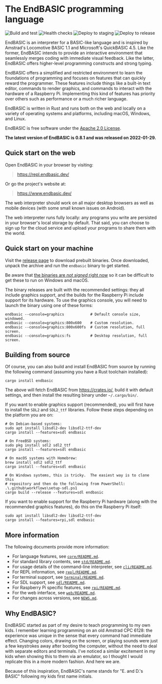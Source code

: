 # The EndBASIC programming language

![Build and test](https://github.com/endbasic/endbasic/workflows/Build%20and%20test/badge.svg)
![Health checks](https://github.com/endbasic/endbasic/workflows/Health%20checks/badge.svg)
![Deploy to staging](https://github.com/endbasic/endbasic/workflows/Deploy%20to%20staging/badge.svg)
![Deploy to release](https://github.com/endbasic/endbasic/workflows/Deploy%20to%20release/badge.svg)

EndBASIC is an interpreter for a BASIC-like language and is inspired by
Amstrad's Locomotive BASIC 1.1 and Microsoft's QuickBASIC 4.5.  Like the former,
EndBASIC intends to provide an interactive environment that seamlessly merges
coding with immediate visual feedback.  Like the latter, EndBASIC offers
higher-level programming constructs and strong typing.

EndBASIC offers a simplified and restricted environment to learn the foundations
of programming and focuses on features that can quickly reward the programmer.
These features include things like a built-in text editor, commands to
render graphics, and commands to interact with the hardware of a Raspberry
Pi.  Implementing this kind of features has priority over others such as
performance or a much richer language.

EndBASIC is written in Rust and runs both on the web and locally on a variety of
operating systems and platforms, including macOS, Windows, and Linux.

EndBASIC is free software under the [Apache 2.0 License](LICENSE).

**The latest version of EndBASIC is 0.8.1 and was released on 2022-01-29.**

## Quick start on the web

Open EndBASIC in your browser by visiting:

> <https://repl.endbasic.dev/>

Or go the project's website at:

> <https://www.endbasic.dev/>

The web interpreter should work on all major desktop browsers as well as mobile
devices (with some small known issues on Android).

The web interpreter runs fully locally: any programs you write are persisted in
your browser's local storage by default.  That said, you can choose to sign up
for the cloud service and upload your programs to share them with the world.

## Quick start on your machine

Visit the
[release page](https://github.com/endbasic/endbasic/releases/tag/endbasic-0.8.1)
to download prebuilt binaries.  Once downloaded, unpack the archive and run the
`endbasic` binary to get started.

Be aware that [the binaries are *not signed* right
now](https://github.com/endbasic/endbasic/issues/137) so it can be difficult to
get these to run on Windows and macOS.

The binary releases are built with the recommended settings: they all include
graphics support, and the builds for the Raspberry Pi include support for its
hardware.  To use the graphics console, you will need to launch the binary
using one of these forms:

```shell
endbasic --console=graphics            # Default console size, windowed.
endbasic --console=graphics:800x600    # Custom resolution.
endbasic --console=graphics:800x600fs  # Custom resolution, full screen.
endbasic --console=graphics:fs         # Desktop resolution, full screen.
```

## Building from source

Of course, you can also build and install EndBASIC from source by running the
following command (assuming you have a Rust toolchain installed):

```shell
cargo install endbasic
```

The above will fetch EndBASIC from <https://crates.io/>, build it with default
settings, and then install the resulting binary under `~/.cargo/bin/`.

If you want to enable graphics support (recommended), you will first have to
install the `SDL2` and `SDL2_ttf` libraries.  Follow these steps depending on
the platform you are on:

```shell
# On Debian-based systems:
sudo apt install libsdl2-dev libsdl2-ttf-dev
cargo install --features=sdl endbasic

# On FreeBSD systems:
sudo pkg install sdl2 sdl2_ttf
cargo install --features=sdl endbasic

# On macOS systems with Homebrew:
brew install sdl2 sdl2_ttf
cargo install --features=sdl endbasic

# On Windows systems, this is tricky.  The easiest way is to clone this
# repository and then do the following from PowerShell:
.\.github\workflows\setup-sdl.ps1
cargo build --release --features=sdl endbasic
```

If you want to enable support for the Raspberry Pi hardware (along with the
recommended graphics features), do this on the Raspberry Pi itself:

```shell
sudo apt install libsdl2-dev libsdl2-ttf-dev
cargo install --features=rpi,sdl endbasic
```

## More information

The following documents provide more information:

*   For language features, see [`core/README.md`](core/README.md).
*   For standard library contents, see [`std/README.md`](std/README.md).
*   For usage details of the command-line interpreter, see
    [`cli/README.md`](cli/README.md).
*   For REPL information, see [`repl/README.md`](repl/README.md).
*   For terminal support, see [`terminal/README.md`](terminal/README.md).
*   For SDL support, see [`sdl/README.md`](sdl/README.md).
*   For Raspberry Pi specific features, see [`rpi/README.md`](rpi/README.md).
*   For the web interface, see [`web/README.md`](web/README.md).
*   For changes across versions, see [`NEWS.md`](NEWS.md).

## Why EndBASIC?

EndBASIC started as part of my desire to teach programming to my own kids.
I remember learning programming on an old Amstrad CPC 6128: the experience was
unique in the sense that every command had immediate effect.  Changing colors,
drawing on the screen, or playing sounds were just a few keystrokes away after
booting the computer, without the need to deal with separate editors and
terminals.  I've noticed a similar excitement in my kids when showing this to
them via an emulator, so I thought I would replicate this in a more modern
fashion.  And here we are.

Because of this inspiration, EndBASIC's name stands for "E. and D.'s BASIC"
following my kids first name initials.
